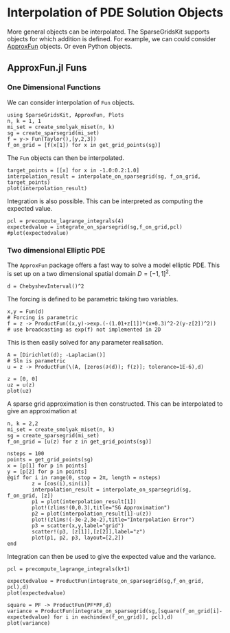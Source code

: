 # Interpolation of PDE Solution Objects
More general objects can be interpolated.
The SparseGridsKit supports objects for which addition is defined.
For example, we can could consider [ApproxFun](https://github.com/JuliaApproximation/ApproxFun.jl) objects.
Or even Python objects.

## ApproxFun.jl Funs
### One Dimensional Functions
We can consider interpolation of `Fun` objects.
```@example approxfun
using SparseGridsKit, ApproxFun, Plots
n, k = 1, 1
mi_set = create_smolyak_miset(n, k)
sg = create_sparsegrid(mi_set)
f = y-> Fun(Taylor(),[y,2,3])
f_on_grid = [f(x[1]) for x in get_grid_points(sg)]
```
The `Fun` objects can then be interpolated.
```@example approxfun
target_points = [[x] for x in -1.0:0.2:1.0]
interpolation_result = interpolate_on_sparsegrid(sg, f_on_grid, target_points)
plot(interpolation_result)
```
Integration is also possible.
This can be interpreted as computing the expected value.
```@example approxfun
pcl = precompute_lagrange_integrals(4)
expectedvalue = integrate_on_sparsegrid(sg,f_on_grid,pcl)
#plot(expectedvalue)
```
### Two dimensional Elliptic PDE
The `ApproxFun` package offers a fast way to solve a model elliptic PDE.
This is set up on a two dimensional spatial domain $D=[-1,1]^2$.
```@example approxfun
d = ChebyshevInterval()^2
```
The forcing is defined to be parametric taking two variables.
```@example approxfun
x,y = Fun(d)
# Forcing is parametric
f = z -> ProductFun((x,y)->exp.(-(1.01+z[1])*(x+0.3)^2-2(y-z[2])^2))  # use broadcasting as exp(f) not implemented in 2D
```
This is then easily solved for any parameter realisation.
```@example approxfun
A = [Dirichlet(d); -Laplacian()]
# Sln is parametric
u = z -> ProductFun(\(A, [zeros(∂(d)); f(z)]; tolerance=1E-6),d)

z = [0, 0]
uz = u(z)
plot(uz)
```

A sparse grid approximation is then constructed.
This can be interpolated to give an approximation at 
```@example approxfun
n, k = 2,2
mi_set = create_smolyak_miset(n, k)
sg = create_sparsegrid(mi_set)
f_on_grid = [u(z) for z in get_grid_points(sg)]

nsteps = 100
points = get_grid_points(sg)
x = [p[1] for p in points]
y = [p[2] for p in points]
@gif for i in range(0, stop = 2π, length = nsteps)
        z = [cos(i),sin(i)]
        interpolation_result = interpolate_on_sparsegrid(sg, f_on_grid, [z])
        p1 = plot(interpolation_result[1])
        plot!(zlims!(0,0.3),title="SG Approximation")
        p2 = plot(interpolation_result[1]-u(z))
        plot!(zlims!(-3e-2,3e-2),title="Interpolation Error")
        p3 = scatter(x,y,label="grid")
        scatter!(p3, [z[1]],[z[2]],label="z")
        plot(p1, p2, p3, layout=[2,2])
end
```
Integration can then be used to give the expected value and the variance.
```@example approxfun
pcl = precompute_lagrange_integrals(k+1)

expectedvalue = ProductFun(integrate_on_sparsegrid(sg,f_on_grid, pcl),d)
plot(expectedvalue)
```
```@example approxfun
square = PF -> ProductFun(PF*PF,d)
variance = ProductFun(integrate_on_sparsegrid(sg,[square(f_on_grid[i]-expectedvalue) for i in eachindex(f_on_grid)], pcl),d)
plot(variance)
```
